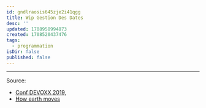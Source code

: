 ```yaml
---
id: gndlraosis645zje2i41qgg
title: Wip Gestion Des Dates
desc: ''
updated: 1708958994873
created: 1708520437476
tags:
  - programmation
isDir: false
published: false
---
```




--- 

Source:
- [Conf DEVOXX 2019](https://www.youtube.com/watch?v=_ApiF_7MzM0), 
- [How earth moves](https://www.youtube.com/watch?v=IJhgZBn-LHg)

